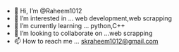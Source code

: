 - 👋 Hi, I’m @Raheem1012
- 👀 I’m interested in ... web development,web scrapping
- 🌱 I’m currently learning ... python,C++
- 💞️ I’m looking to collaborate on ...web scrapping
- 📫 How to reach me ... skraheem1012@gmail.com

<!---
Raheem1012/Raheem1012 is a ✨ special ✨ repository because its `README.md` (this file) appears on your GitHub profile.
You can click the Preview link to take a look at your changes.
--->
